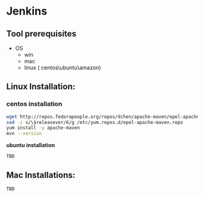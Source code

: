 # Jenkins

## Tool prerequisites

* OS
  * win 
  * mac
  * linux \( centos\ubuntu\amazon\)

## **Linux Installation:**

### centos installation

```bash
wget http://repos.fedorapeople.org/repos/dchen/apache-maven/epel-apache-maven.repo -O /etc/yum.repos.d/epel-apache-maven.repo
sed -i s/\$releasever/6/g /etc/yum.repos.d/epel-apache-maven.repo
yum install -y apache-maven
mvn --version
```

**ubuntu installation**

```text
TBD
```

## Mac Installations:

```text
TBD
```

